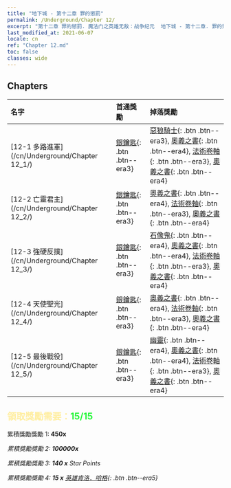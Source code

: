 ```yaml
---
title: "地下城 - 第十二章 罪的懲罰"
permalink: /Underground/Chapter 12/
excerpt: "第十二章 罪的懲罰. 魔法门之英雄无敌：战争纪元  地下城 - 第十二章. 罪的懲罰"
last_modified_at: 2021-06-07
locale: cn
ref: "Chapter 12.md"
toc: false
classes: wide
---
```


## Chapters

  | 名字 |  首通獎勵 | 掉落獎勵 |
  |:------------|:------------|:------------| 
  | [12-1 多路進軍](/cn/Underground/Chapter 12_1/) | [銀鑰匙](/cn/Items/con_693/){: .btn .btn--era3} | [惡狼騎士](/cn/Items/unt_218/){: .btn .btn--era3}, [奧義之書](/cn/Items/mat_53/){: .btn .btn--era4}, [法術卷軸](/cn/Items/con_694/){: .btn .btn--era3}, [奧義之書](/cn/Items/mat_46/){: .btn .btn--era4} |
  | [12-2 亡靈君主](/cn/Underground/Chapter 12_2/) | [銀鑰匙](/cn/Items/con_693/){: .btn .btn--era3} | [奧義之書](/cn/Items/mat_53/){: .btn .btn--era4}, [法術卷軸](/cn/Items/con_694/){: .btn .btn--era3}, [奧義之書](/cn/Items/mat_46/){: .btn .btn--era4} |
  | [12-3 強硬反撲](/cn/Underground/Chapter 12_3/) | [銀鑰匙](/cn/Items/con_693/){: .btn .btn--era3} | [石像鬼](/cn/Items/unt_236/){: .btn .btn--era4}, [奧義之書](/cn/Items/mat_53/){: .btn .btn--era4}, [法術卷軸](/cn/Items/con_694/){: .btn .btn--era3}, [奧義之書](/cn/Items/mat_46/){: .btn .btn--era4} |
  | [12-4 天使聖光](/cn/Underground/Chapter 12_4/) | [銀鑰匙](/cn/Items/con_693/){: .btn .btn--era3} | [奧義之書](/cn/Items/mat_53/){: .btn .btn--era4}, [法術卷軸](/cn/Items/con_694/){: .btn .btn--era3}, [奧義之書](/cn/Items/mat_46/){: .btn .btn--era4} |
  | [12-5 最後戰役](/cn/Underground/Chapter 12_5/) | [銀鑰匙](/cn/Items/con_693/){: .btn .btn--era3} | [幽靈](/cn/Items/unt_210/){: .btn .btn--era4}, [奧義之書](/cn/Items/mat_53/){: .btn .btn--era4}, [法術卷軸](/cn/Items/con_694/){: .btn .btn--era3}, [奧義之書](/cn/Items/mat_46/){: .btn .btn--era4} |


## <span style="color: #ffeea0">   領取獎勵需要：</span><span style="color: #27f73a">15/15</span>

 累積獎勵獎勵 1:  **450x** <i class="fas fa-gem"/>

 累積獎勵獎勵 2:  **100000x** <i class="fas fa-coins"/>

 累積獎勵獎勵 3: **140 x** Star Points

 累積獎勵獎勵 4: **15 x** [英雄肯洛．哈格](/cn/Items/her_375/){: .btn .btn--era5}

